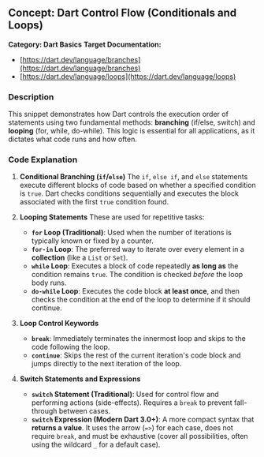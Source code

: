 ## Concept: Dart Control Flow (Conditionals and Loops)

**Category: Dart Basics**
**Target Documentation:**
* [https://dart.dev/language/branches](https://dart.dev/language/branches)
* [https://dart.dev/language/loops](https://dart.dev/language/loops)

### Description
This snippet demonstrates how Dart controls the execution order of statements using two fundamental methods: **branching** (if/else, switch) and **looping** (for, while, do-while). This logic is essential for all applications, as it dictates what code runs and how often.

### Code Explanation

1. **Conditional Branching (`if`/`else`)**
   The `if`, `else if`, and `else` statements execute different blocks of code based on whether a specified condition is `true`. Dart checks conditions sequentially and executes the block associated with the first `true` condition found.

2. **Looping Statements**
   These are used for repetitive tasks:
   * **`for` Loop (Traditional)**: Used when the number of iterations is typically known or fixed by a counter.
   * **`for-in` Loop**: The preferred way to iterate over every element in a **collection** (like a `List` or `Set`).
   * **`while` Loop**: Executes a block of code repeatedly **as long as** the condition remains `true`. The condition is checked *before* the loop body runs.
   * **`do-while` Loop**: Executes the code block **at least once**, and then checks the condition at the end of the loop to determine if it should continue.

3. **Loop Control Keywords**
   * **`break`**: Immediately terminates the innermost loop and skips to the code following the loop.
   * **`continue`**: Skips the rest of the current iteration's code block and jumps directly to the next iteration of the loop.

4. **Switch Statements and Expressions**
   * **`switch` Statement (Traditional)**: Used for control flow and performing actions (side-effects). Requires a `break` to prevent fall-through between cases.
   * **`switch` Expression (Modern Dart 3.0+)**: A more compact syntax that **returns a value**. It uses the arrow (`=>`) for each case, does not require `break`, and must be exhaustive (cover all possibilities, often using the wildcard `_` for a default case).